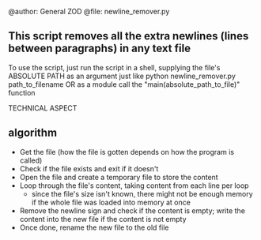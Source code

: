 
@author: General ZOD
@file: newline_remover.py


This script removes all the extra newlines (lines between paragraphs) in any text file
---------------------------------------------------------------------------------

To use the script, just run the script in a shell, supplying the file's ABSOLUTE PATH as an argument just like
python newline_remover.py path_to_filename
OR as a module
 call the "main(absolute_path_to_file)" function


TECHNICAL ASPECT 

algorithm
------------
- Get the file (how the file is gotten depends on how the program is called)
- Check if the file exists and exit if it doesn't
- Open the file and create a temporary file to store the content
- Loop through the file's content, taking content from each line per loop
   - since the file's size isn't known, there might not be enough memory if the whole file was loaded into 
     memory at once
- Remove the newline sign and check if the content is empty; write the content into the new file if the content is not empty
- Once done, rename the new file to the old file  
